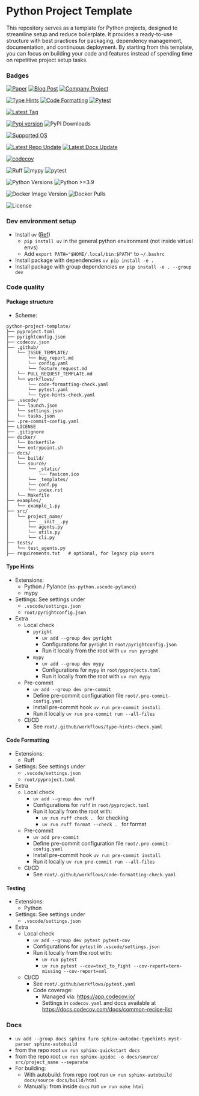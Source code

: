 # Python Project Template

This repository serves as a template for Python projects, designed to streamline setup and reduce boilerplate. It provides a ready-to-use structure with best practices for packaging, dependency management, documentation, and continuous deployment. By starting from this template, you can focus on building your code and features instead of spending time on repetitive project setup tasks.

### Badges

<a href="https://arxiv.org/abs/2508.00641"><img src="https://img.shields.io/badge/paper-arXiv:2508.00641-B31B1B?logo=arxiv" alt="Paper"/></a>
<a href="https://alexpalms.github.io/"><img src="https://img.shields.io/badge/blog-read%20post-blue" alt="Blog Post"/></a>
<a href="https://artificialtwin.com/"><img src="https://img.shields.io/badge/project-view%20page-gold" alt="Company Project"/></a>

<a href="https://github.com/diambra/arena/actions/workflows/type-hints-check.yaml"><img src="https://img.shields.io/github/actions/workflow/status/alexpalms/python-project-template/type-hints-check.yaml?label=type%20hints&logo=github" alt="Type Hints"/></a>
<a href="https://github.com/diambra/arena/actions/workflows/code-formatting-check.yaml"><img src="https://img.shields.io/github/actions/workflow/status/alexpalms/python-project-template/code-formatting-check.yaml?label=code%20formatting&logo=github" alt="Code Formatting"/></a>
<a href="https://github.com/diambra/arena/actions/workflows/pytest.yaml"><img src="https://img.shields.io/github/actions/workflow/status/alexpalms/python-project-template/pytest.yaml?label=pytest&logo=github" alt="Pytest"/></a>


<a href="https://github.com/diambra/arena/tags"><img src="https://img.shields.io/github/v/tag/diambra/arena?label=latest%20tag&logo=github" alt="Latest Tag"/></a>

<a href="https://pypi.org/project/diambra-arena/"><img src="https://img.shields.io/pypi/v/diambra-arena?logo=pypi" alt="Pypi version"/></a>
![PyPI Downloads](https://img.shields.io/pypi/dm/diambra-arena)

<a href="https://github.com/alexpalms/python-project-template"><img src="https://img.shields.io/badge/supported%20os-linux%20%7C%20win%20%7C%20macOS-blue?logo=docker" alt="Supported OS"/></a>

<a href="https://github.com/alexpalms/python-project-template"><img src="https://img.shields.io/github/last-commit/alexpalms/python-project-template/main?label=repo%20latest%20update&logo=readthedocs" alt="Latest Repo Update"/></a>
<a href="https://github.com/alexpalms/python-project-template"><img src="https://img.shields.io/github/last-commit/alexpalms/python-project-template/main?label=docs%20latest%20update&logo=readthedocs" alt="Latest Docs Update"/></a>


[![codecov](https://codecov.io/github/alexpalms/python-project-template/graph/badge.svg?token=4817P3HFDN)](https://codecov.io/github/alexpalms/python-project-template)


![Ruff](https://img.shields.io/badge/linting-ruff-4B8BBE?logo=python&logoColor=white)
![mypy](https://img.shields.io/badge/type%20checking-mypy-2A6DB0?logo=python&logoColor=white)
![pytest](https://img.shields.io/badge/testing-pytest-2A6DB0?logo=python&logoColor=white)

![Python Versions](https://img.shields.io/pypi/pyversions/diambra-arena)
![Python >=3.9](https://img.shields.io/badge/python-%3E%3D3.9-blue)

![Docker Image Version](https://img.shields.io/docker/v/diambra/engine?sort=semver)
![Docker Pulls](https://img.shields.io/docker/pulls/diambra/engine)

![License](https://img.shields.io/github/license/alexpalms/python-project-template)

### Dev environment setup

- Install `uv` ([Ref](https://github.com/astral-sh/uv))
  - `pip install uv` in the general python environment (not inside virtual envs)
  - Add `export PATH="$HOME/.local/bin:$PATH"` to `~/.bashrc`
- Install package with dependencies `uv pip install -e .`
- Install package with group dependencies `uv pip install -e . --group dev`

### Code quality

#### Package structure

- Scheme:
```
python-project-template/
├── pyproject.toml
├── pyrightconfig.json
├── codecov.json
├── .github/
│   └── ISSUE_TEMPLATE/
│       └── bug_report.md
│       └── config.yaml
│       └── feature_request.md
│   └── PULL_REQUEST_TEMPLATE.md
│   └── workflows/
│       └── code-formatting-check.yaml
│       └── pytest.yaml
│       └── type-hints-check.yaml
├── .vscode/
│   └── launch.json
│   └── settings.json
│   └── tasks.json
├── .pre-commit-config.yaml
├── LICENSE
├── .gitignore
├── docker/
│   └── Dockerfile
│   └── entrypoint.sh
├── docs/
│   └── build/
│   └── source/
│       └── _static/
│           └── favicon.ico
│       └── _templates/
│       └── conf.py
│       └── index.rst
│   └── Makefile
├── examples/
│   └── example_1.py
├── src/
│   └── project_name/
│       ├── __init__.py
│       └── agents.py
│       └── utils.py
│       └── cli.py
├── tests/
│   └── test_agents.py
├── requirements.txt   # optional, for legacy pip users

```

#### Type Hints

- Extensions:
  - Python / Pylance (`ms-python.vscode-pylance`)
  - mypy
- Settings:
  See settings under
  - `.vscode/settings.json`
  - `root/pyrightconfig.json`
- Extra
  - Local check
    - `pyright`
      - `uv add --group dev pyright`
      - Configurations for `pyright` in `root/pyrightconfig.json`
      - Run it locally from the root with `uv run pyright`
    - `mypy`
      - `uv add --group dev mypy`
      - Configurations for `mypy` in `root/pyprojects.toml`
      - Run it locally from the root with `uv run mypy`
  - Pre-commit
    - `uv add --group dev pre-commit`
    - Define pre-commit configuration file `root/.pre-commit-config.yaml`
    - Install pre-commit hook `uv run pre-commit install`
    - Run it locally `uv run pre-commit run --all-files`
  - CI/CD
    - See `root/.github/workflows/type-hints-check.yaml`

#### Code Formatting

- Extensions:
  - Ruff
- Settings:
  See settings under
  - `.vscode/settings.json`
  - `root/pyproject.toml`
- Extra
  - Local check
    - `uv add --group dev ruff`
    - Configurations for `ruff` in `root/pyproject.toml`
    - Run it locally from the root with:
      - `uv run ruff check . ` for checking
      - `uv run ruff format --check . ` for format
  - Pre-commit
    - `uv add pre-commit`
    - Define pre-commit configuration file `root/.pre-commit-config.yaml`
    - Install pre-commit hook `uv run pre-commit install`
    - Run it locally `uv run pre-commit run --all-files`
  - CI/CD
    - See `root/.github/workflows/code-formatting-check.yaml`

#### Testing

- Extensions:
  - Python
- Settings:
  See settings under
  - `.vscode/settings.json`
- Extra
  - Local check
    - `uv add --group dev pytest pytest-cov`
    - Configurations for `pytest` in `.vscode/settings.json`
    - Run it locally from the root with:
      - `uv run pytest`
      - `uv run pytest --cov=text_to_fight --cov-report=term-missing --cov-report=xml`
  - CI/CD
    - See `root/.github/workflows/pytest.yaml`
    - Code coverage:
      - Managed via: https://app.codecov.io/
      - Settings in `codecov.yaml` and docs available at https://docs.codecov.com/docs/common-recipe-list

### Docs

- `uv add --group docs sphinx furo sphinx-autodoc-typehints myst-parser sphinx-autobuild`
- from the repo root `uv run sphinx-quickstart docs`
- from the repo root `uv run sphinx-apidoc -o docs/source/ src/project_name --separate`
- For building:
  - With autobuild: from repo root run `uv run sphinx-autobuild docs/source docs/build/html`
  - Manually: from inside `docs` run `uv run make html`
